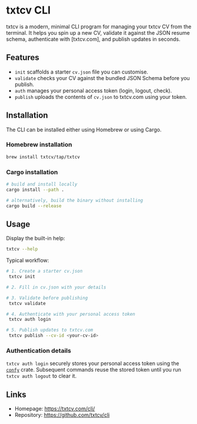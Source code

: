 # txtcv CLI

txtcv is a modern, minimal CLI program for managing your txtcv CV from the terminal. It
helps you spin up a new CV, validate it against the JSON resume schema, authenticate
with [txtcv.com], and publish updates in seconds.

## Features
- `init` scaffolds a starter `cv.json` file you can customise.
- `validate` checks your CV against the bundled JSON Schema before you publish.
- `auth` manages your personal access token (login, logout, check).
- `publish` uploads the contents of `cv.json` to txtcv.com using your token.

## Installation

The CLI can be installed either using Homebrew or using Cargo.

### Homebrew installation

```sh
brew install txtcv/tap/txtcv
```

### Cargo installation

```sh
# build and install locally
cargo install --path .

# alternatively, build the binary without installing
cargo build --release
```

## Usage
Display the built-in help:
```sh
txtcv --help
```

Typical workflow:
```sh
# 1. Create a starter cv.json
 txtcv init

# 2. Fill in cv.json with your details

# 3. Validate before publishing
 txtcv validate

# 4. Authenticate with your personal access token
 txtcv auth login

# 5. Publish updates to txtcv.com
 txtcv publish --cv-id <your-cv-id>
```

### Authentication details
`txtcv auth login` securely stores your personal access token using the
[`confy`](https://docs.rs/confy/latest/confy/) crate. Subsequent commands reuse the
stored token until you run `txtcv auth logout` to clear it.

## Links
- Homepage: https://txtcv.com/cli/
- Repository: https://github.com/txtcv/cli

[txtcv]: https://txtcv.com
